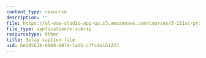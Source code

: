 ```yaml
---
content_type: resource
description: ''
file: https://ol-ocw-studio-app-qa.s3.amazonaws.com/courses/5-111sc-principles-of-chemical-science-fall-2014/be2d563b006910741ad5c7fc4a1b1223_Hc5ODj1Ml6c.srt
file_type: application/x-subrip
resourcetype: Other
title: 3play caption file
uid: be2d563b-0069-1074-1ad5-c7fc4a1b1223
---
```

